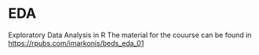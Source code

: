 # EDA
Exploratory Data Analysis in R
The material for the couurse can be found in https://rpubs.com/imarkonis/beds_eda_01
